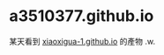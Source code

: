 # a3510377.github.io

某天看到 [xiaoxigua-1.github.io](https://github.com/xiaoxigua-1/xiaoxigua-1.github.io) 的產物 .w.

